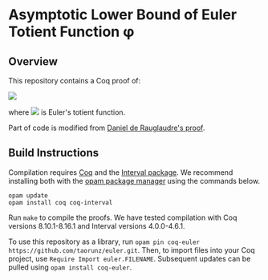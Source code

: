 # Asymptotic Lower Bound of Euler Totient Function φ

## Overview

This repository contains a Coq proof of:

<img src="https://render.githubusercontent.com/render/math?math=\forall n\geq 2: \quad \frac{\phi(n)}{n} \geq \frac{1}{e^2 \lfloor \log_2 n\rfloor^4}.">

where <img src="https://render.githubusercontent.com/render/math?math=\phi"> is Euler's totient function.

Part of code is modified from [Daniel de Rauglaudre's proof](https://github.com/roglo/coq_euler_prod_form).

## Build Instructions

Compilation requires [Coq](https://coq.inria.fr/) and the [Interval package](http://coq-interval.gforge.inria.fr/). We recommend installing both with the [opam package manager](https://opam.ocaml.org/) using the commands below.
```
opam update
opam install coq coq-interval
```
Run `make` to compile the proofs. We have tested compilation with Coq versions 8.10.1-8.16.1 and Interval versions 4.0.0-4.6.1.

To use this repository as a library, run `opam pin coq-euler https://github.com/taorunz/euler.git`.
Then, to import files into your Coq project, use `Require Import euler.FILENAME`.
Subsequent updates can be pulled using `opam install coq-euler`.